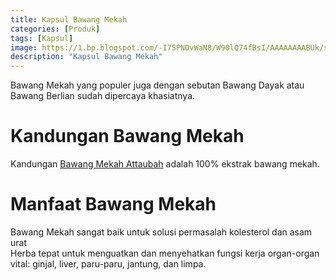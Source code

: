 ```yaml
---
title: Kapsul Bawang Mekah
categories: [Produk]
tags: [Kapsul]
image: https://1.bp.blogspot.com/-I7SPNDvWaN8/W90lQ74fBsI/AAAAAAAABUk/sg8GWEk4IUEkjG8sHUeUi1UZDuiBPnoegCKgBGAs/s1600/produk-bawangmekah.png
description: "Kapsul Bawang Mekah"
---
```


<div class="paraph">Bawang Mekah yang populer juga dengan sebutan Bawang Dayak atau Bawang Berlian sudah dipercaya khasiatnya.</div>

<h1>Kandungan Bawang Mekah</h1>

<div class="paraph">Kandungan <a href="/posts/kapsul-bawang-mekah-0kl" title="Bawang Mekah Attaubah">Bawang Mekah Attaubah</a> adalah 100% ekstrak bawang mekah.</div>

<h1>Manfaat Bawang Mekah</h1>

<div class="paraph">Bawang Mekah sangat baik untuk solusi permasalah kolesterol dan asam urat</div>

<div class="paraph">Herba tepat untuk menguatkan dan menyehatkan fungsi kerja organ-organ vital: ginjal, liver, paru-paru, jantung, dan limpa.</div>